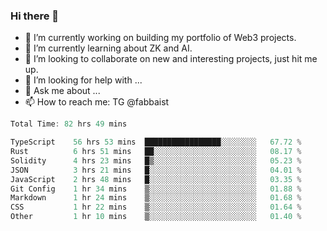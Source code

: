 ### Hi there 👋

- 🔭 I’m currently working on building my portfolio of Web3 projects. 
- 🌱 I’m currently learning about ZK and AI.
- 👯 I’m looking to collaborate on new and interesting projects, just hit me up. 
- 🤔 I’m looking for help with ... 
- 💬 Ask me about ...
- 📫 How to reach me: TG @fabbaist

<!--
**fabbaisteth/fabbaisteth** is a ✨ _special_ ✨ repository because its `README.md` (this file) appears on your GitHub profile.

Here are some ideas to get you started:

- 🔭 I’m currently working on ...
- 🌱 I’m currently learning ...
- 👯 I’m looking to collaborate on ...
- 🤔 I’m looking for help with ...
- 💬 Ask me about ...
- 📫 How to reach me: ...
- 😄 Pronouns: ...
- ⚡ Fun fact: ...
-->

<!--START_SECTION:waka-->

```rust
Total Time: 82 hrs 49 mins

TypeScript    56 hrs 53 mins  █████████████████░░░░░░░░   67.72 %
Rust          6 hrs 51 mins   ██░░░░░░░░░░░░░░░░░░░░░░░   08.17 %
Solidity      4 hrs 23 mins   █▒░░░░░░░░░░░░░░░░░░░░░░░   05.23 %
JSON          3 hrs 21 mins   █░░░░░░░░░░░░░░░░░░░░░░░░   04.01 %
JavaScript    2 hrs 48 mins   █░░░░░░░░░░░░░░░░░░░░░░░░   03.35 %
Git Config    1 hr 34 mins    ▒░░░░░░░░░░░░░░░░░░░░░░░░   01.88 %
Markdown      1 hr 24 mins    ▒░░░░░░░░░░░░░░░░░░░░░░░░   01.68 %
CSS           1 hr 22 mins    ▒░░░░░░░░░░░░░░░░░░░░░░░░   01.64 %
Other         1 hr 10 mins    ▒░░░░░░░░░░░░░░░░░░░░░░░░   01.40 %
```

<!--END_SECTION:waka-->
